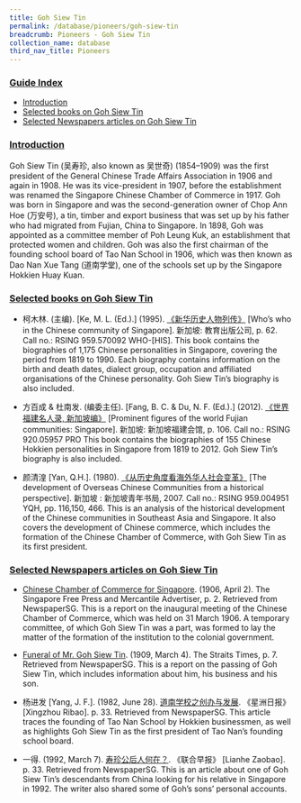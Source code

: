 ```yaml
---
title: Goh Siew Tin
permalink: /database/pioneers/goh-siew-tin
breadcrumb: Pioneers - Goh Siew Tin
collection_name: database
third_nav_title: Pioneers
---
```


### <u>Guide Index</u>

* [Introduction](#introduction)
* [Selected books on Goh Siew Tin](#selected-books-on-goh-siew-tin)
* [Selected Newspapers articles on Goh Siew Tin](#selected-books-on-goh-siew-tin)

### <u>Introduction</u>

Goh Siew Tin (吴寿珍, also known as 吴世奇) (1854–1909) was the first president of the General Chinese Trade Affairs Association in 1906 and again in 1908. He was its vice-president in 1907, before the establishment was renamed the Singapore Chinese Chamber of Commerce in 1917. Goh was born in Singapore and was the second-generation owner of Chop Ann Hoe (万安号), a tin, timber and export business that was set up by his father who had migrated from Fujian, China to Singapore. In 1898, Goh was appointed as a committee member of Poh Leung Kuk, an establishment that protected women and children. Goh was also the first chairman of the founding school board of Tao Nan School in 1906, which was then known as Dao Nan Xue Tang (道南学堂), one of the schools set up by the Singapore Hokkien Huay Kuan.

 
### <u>Selected books on Goh Siew Tin</u>

* 柯木林. (主编). [Ke, M. L. (Ed.).] (1995). [《新华历史人物列传》](http://eservice.nlb.gov.sg/item_holding_s.aspx?bid=84500628) [Who’s who in the Chinese community of Singapore]. 新加坡: 教育出版公司, p. 62.
Call no.: RSING 959.570092 WHO-\[HIS\].
This book contains the biographies of 1,175 Chinese personalities in Singapore, covering the period from 1819 to 1990. Each biography contains information on the birth and death dates, dialect group, occupation and affiliated organisations of the Chinese personality. Goh Siew Tin’s biography is also included.
 

* 方百成 & 杜南发. (编委主任). [Fang, B. C. & Du, N. F. (Ed.).] (2012). [《世界福建名人录, 新加坡编》](http://eservice.nlb.gov.sg/item_holding_s.aspx?bid=200125706) [Prominent figures of the world Fujian communities: Singapore]. 新加坡: 新加坡福建会馆, p. 106.
Call no.: RSING 920.05957 PRO
This book contains the biographies of 155 Chinese Hokkien personalities in Singapore from 1819 to 2012. Goh Siew Tin’s biography is also included.
 

* 颜清湟 [Yan, Q.H.]. (1980). [《从历史角度看海外华人社会变革》](http://eservice.nlb.gov.sg/item_holding_s.aspx?bid=12918025) [The development of Overseas Chinese Communities from a historical perspective]. 新加坡 : 新加坡青年书局, 2007.
Call no.: RSING 959.004951 YQH, pp. 116,150, 466.
This is an analysis of the historical development of the Chinese communities in Southeast Asia and Singapore. It also covers the development of Chinese commerce, which includes the formation of the Chinese Chamber of Commerce, with Goh Siew Tin as its first president.
 

### <u>Selected Newspapers articles on Goh Siew Tin</u>

* [Chinese Chamber of Commerce for Singapore](http://eresources.nlb.gov.sg/newspapers/Digitised/Article/singfreepressb19060402-1.2.8). (1906, April 2). The Singapore Free Press and Mercantile Advertiser, p. 2. Retrieved from NewspaperSG.
This is a report on the inaugural meeting of the Chinese Chamber of Commerce, which was held on 31 March 1906. A temporary committee, of which Goh Siew Tin was a part, was formed to lay the matter of the formation of the institution to the colonial government.
 

* [Funeral of Mr. Goh Siew Tin](http://eresources.nlb.gov.sg/newspapers/Digitised/Article/straitstimes19090304-1.2.68). (1909, March 4). The Straits Times, p. 7. Retrieved from NewspaperSG.
This is a report on the passing of Goh Siew Tin, which includes information about him, his business and his son.
 

* 杨进发 [Yang, J. F.]. (1982, June 28). [道南学校之创办与发展](http://eresources.nlb.gov.sg/newspapers/Digitised/Article/scjp19820628-1.2.59.1.6). 《星洲日报》 [Xingzhou Ribao]. p. 33. Retrieved from NewspaperSG.
This article traces the founding of Tao Nan School by Hokkien businessmen, as well as highlights Goh Siew Tin as the first president of Tao Nan’s founding school board.
 

* 一得. (1992, March 7). [寿珍公后人何在？](http://eresources.nlb.gov.sg/newspapers/Digitised/Article/lhzb19920307-1.2.77.1).  《联合早报》 [Lianhe Zaobao]. p. 33. Retrieved from NewspaperSG.
This is an article about one of Goh Siew Tin’s descendants from China looking for his relative in Singapore in 1992. The writer also shared some of Goh’s sons’ personal accounts.